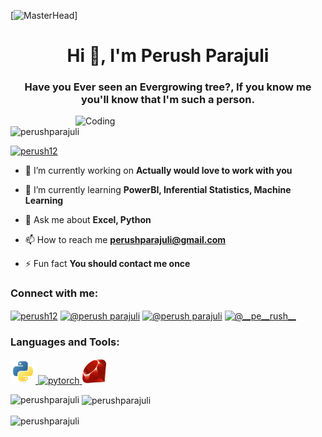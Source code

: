 [![MasterHead](https://external-content.duckduckgo.com/iu/?u=https%3A%2F%2Fmir-s3-cdn-cf.behance.net%2Fproject_modules%2F1400_opt_1%2F6c0f9b95746151.5e9ecde69599e.gif&f=1&nofb=1&ipt=2ef42c9e3a39ccaf5846dd53ae54b201845af1767ea8ef3b4624ca487c2287c4&ipo=images)]
<h1 align="center">Hi 👋, I'm Perush Parajuli</h1>
<h3 align="center">Have you Ever seen an Evergrowing tree?, If you know me you'll know that I'm such a person.</h3>
<img align="right" alt="Coding" width="400" src="https://external-content.duckduckgo.com/iu/?u=https%3A%2F%2Fthumbs.gfycat.com%2FDistantSoggyAlbacoretuna-size_restricted.gif&f=1&nofb=1&ipt=26bafefb5a1807a9038a686e85e36589e1faf0a1625de51a235214f04b6e8b70&ipo=images">

<p align="left"> <img src="https://komarev.com/ghpvc/?username=perushparajuli&label=Profile%20views&color=0e75b6&style=flat" alt="perushparajuli" /> </p>

<p align="left"> <a href="https://twitter.com/perush12" target="blank"><img src="https://img.shields.io/twitter/follow/perush12?logo=twitter&style=for-the-badge" alt="perush12" /></a> </p>

- 🔭 I’m currently working on **Actually would love to work with you**

- 🌱 I’m currently learning **PowerBI, Inferential Statistics, Machine Learning**

- 💬 Ask me about **Excel, Python**

- 📫 How to reach me **perushparajuli@gmail.com**

- ⚡ Fun fact **You should contact me once**

<h3 align="left">Connect with me:</h3>
<p align="left">
<a href="https://twitter.com/perush12" target="blank"><img align="center" src="https://raw.githubusercontent.com/rahuldkjain/github-profile-readme-generator/master/src/images/icons/Social/twitter.svg" alt="perush12" height="30" width="40" /></a>
<a href="https://linkedin.com/in/@perush parajuli" target="blank"><img align="center" src="https://raw.githubusercontent.com/rahuldkjain/github-profile-readme-generator/master/src/images/icons/Social/linked-in-alt.svg" alt="@perush parajuli" height="30" width="40" /></a>
<a href="https://fb.com/@perush parajuli" target="blank"><img align="center" src="https://raw.githubusercontent.com/rahuldkjain/github-profile-readme-generator/master/src/images/icons/Social/facebook.svg" alt="@perush parajuli" height="30" width="40" /></a>
<a href="https://instagram.com/@__pe__rush__" target="blank"><img align="center" src="https://raw.githubusercontent.com/rahuldkjain/github-profile-readme-generator/master/src/images/icons/Social/instagram.svg" alt="@__pe__rush__" height="30" width="40" /></a>
</p>

<h3 align="left">Languages and Tools:</h3>
<p align="left"> <a href="https://www.python.org" target="_blank" rel="noreferrer"> <img src="https://raw.githubusercontent.com/devicons/devicon/master/icons/python/python-original.svg" alt="python" width="40" height="40"/> </a> <a href="https://pytorch.org/" target="_blank" rel="noreferrer"> <img src="https://www.vectorlogo.zone/logos/pytorch/pytorch-icon.svg" alt="pytorch" width="40" height="40"/> </a> <a href="https://www.ruby-lang.org/en/" target="_blank" rel="noreferrer"> <img src="https://raw.githubusercontent.com/devicons/devicon/master/icons/ruby/ruby-original.svg" alt="ruby" width="40" height="40"/> </a> </p>

<p><img align="left" src="https://github-readme-stats.vercel.app/api/top-langs?username=perushparajuli&show_icons=true&locale=en&layout=compact" alt="perushparajuli" /></p>

<p>&nbsp;<img align="center" src="https://github-readme-stats.vercel.app/api?username=perushparajuli&show_icons=true&locale=en" alt="perushparajuli" /></p>

<p><img align="center" src="https://github-readme-streak-stats.herokuapp.com/?user=perushparajuli&" alt="perushparajuli" /></p>
